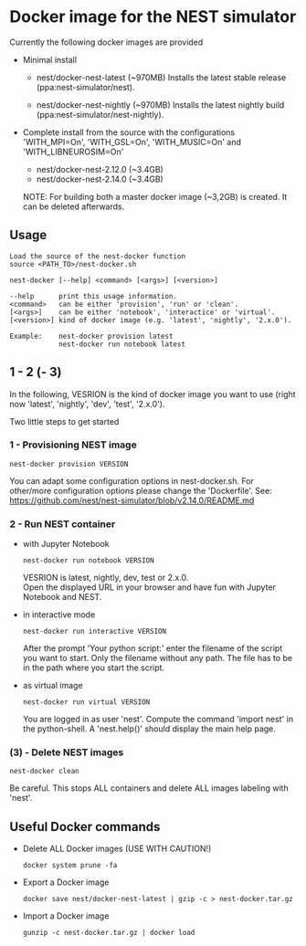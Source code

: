 # Docker image for the NEST simulator

Currently the following docker images are provided

-   Minimal install

    -   nest/docker-nest-latest (~970MB)
        Installs the latest stable release (ppa:nest-simulator/nest).

    -   nest/docker-nest-nightly (~970MB)
        Installs the latest nightly build (ppa:nest-simulator/nest-nightly).

-   Complete install from the source with the configurations
        'WITH_MPI=On', 'WITH_GSL=On',
        'WITH_MUSIC=On' and 'WITH_LIBNEUROSIM=On'

    -   nest/docker-nest-2.12.0 (~3.4GB)
    -   nest/docker-nest-2.14.0 (~3.4GB)

    NOTE: For building both a master docker image (~3,2GB) is created.
    It can be deleted afterwards.

## Usage

    Load the source of the nest-docker function
    source <PATH_TO>/nest-docker.sh

    nest-docker [--help] <command> [<args>] [<version>]

    --help      print this usage information.
    <command>   can be either 'provision', 'run' or 'clean'.
    [<args>]    can be either 'notebook', 'interactice' or 'virtual'.
    [<version>] kind of docker image (e.g. 'latest', 'nightly', '2.x.0').

    Example:    nest-docker provision latest
                nest-docker run notebook latest

## 1 - 2 (- 3)

In the following, VESRION is the kind of docker image you want to use
(right now 'latest', 'nightly', 'dev', 'test', '2.x.0').

Two little steps to get started

### 1 - Provisioning NEST image

    nest-docker provision VERSION

You can adapt some configuration options in nest-docker.sh. For other/more
configuration options please change the 'Dockerfile'. See:
<https://github.com/nest/nest-simulator/blob/v2.14.0/README.md>

### 2 - Run NEST container

-   with Jupyter Notebook

        nest-docker run notebook VERSION  

    VESRION is latest, nightly, dev, test or 2.x.0.               
    Open the displayed URL in your browser and have fun with Jupyter
    Notebook and NEST.

-   in interactive mode

        nest-docker run interactive VERSION

    After the prompt 'Your python script:' enter the filename of the script
    you want to start. Only the filename without any path. The file has to
    be in the path where you start the script.

-   as virtual image

        nest-docker run virtual VERSION

    You are logged in as user 'nest'. Compute the command 'import nest' in the
    python-shell. A 'nest.help()' should display the main help page.

### (3) - Delete NEST images

    nest-docker clean

Be careful. This stops ALL containers and delete ALL images labeling with 'nest'.

## Useful Docker commands

-   Delete ALL Docker images (USE WITH CAUTION!)

        docker system prune -fa

-   Export a Docker image

        docker save nest/docker-nest-latest | gzip -c > nest-docker.tar.gz

-   Import a Docker image

        gunzip -c nest-docker.tar.gz | docker load
